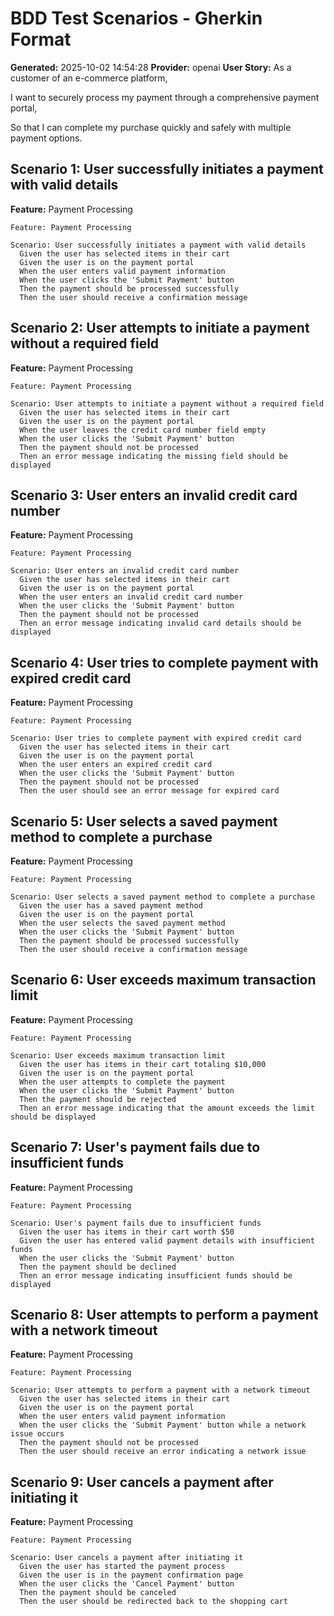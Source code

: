 # BDD Test Scenarios - Gherkin Format

**Generated:** 2025-10-02 14:54:28
**Provider:** openai
**User Story:** As a customer of an e-commerce platform,
I want to securely process my payment through a comprehensive payment portal,
So that I can complete my purchase quickly and safely with multiple payment options.

## Scenario 1: User successfully initiates a payment with valid details

**Feature:** Payment Processing

```gherkin
Feature: Payment Processing

Scenario: User successfully initiates a payment with valid details
  Given the user has selected items in their cart
  Given the user is on the payment portal
  When the user enters valid payment information
  When the user clicks the 'Submit Payment' button
  Then the payment should be processed successfully
  Then the user should receive a confirmation message
```

## Scenario 2: User attempts to initiate a payment without a required field

**Feature:** Payment Processing

```gherkin
Feature: Payment Processing

Scenario: User attempts to initiate a payment without a required field
  Given the user has selected items in their cart
  Given the user is on the payment portal
  When the user leaves the credit card number field empty
  When the user clicks the 'Submit Payment' button
  Then the payment should not be processed
  Then an error message indicating the missing field should be displayed
```

## Scenario 3: User enters an invalid credit card number

**Feature:** Payment Processing

```gherkin
Feature: Payment Processing

Scenario: User enters an invalid credit card number
  Given the user has selected items in their cart
  Given the user is on the payment portal
  When the user enters an invalid credit card number
  When the user clicks the 'Submit Payment' button
  Then the payment should not be processed
  Then an error message indicating invalid card details should be displayed
```

## Scenario 4: User tries to complete payment with expired credit card

**Feature:** Payment Processing

```gherkin
Feature: Payment Processing

Scenario: User tries to complete payment with expired credit card
  Given the user has selected items in their cart
  Given the user is on the payment portal
  When the user enters an expired credit card
  When the user clicks the 'Submit Payment' button
  Then the payment should not be processed
  Then the user should see an error message for expired card
```

## Scenario 5: User selects a saved payment method to complete a purchase

**Feature:** Payment Processing

```gherkin
Feature: Payment Processing

Scenario: User selects a saved payment method to complete a purchase
  Given the user has a saved payment method
  Given the user is on the payment portal
  When the user selects the saved payment method
  When the user clicks the 'Submit Payment' button
  Then the payment should be processed successfully
  Then the user should receive a confirmation message
```

## Scenario 6: User exceeds maximum transaction limit

**Feature:** Payment Processing

```gherkin
Feature: Payment Processing

Scenario: User exceeds maximum transaction limit
  Given the user has items in their cart totaling $10,000
  Given the user is on the payment portal
  When the user attempts to complete the payment
  When the user clicks the 'Submit Payment' button
  Then the payment should be rejected
  Then an error message indicating that the amount exceeds the limit should be displayed
```

## Scenario 7: User's payment fails due to insufficient funds

**Feature:** Payment Processing

```gherkin
Feature: Payment Processing

Scenario: User's payment fails due to insufficient funds
  Given the user has items in their cart worth $50
  Given the user has entered valid payment details with insufficient funds
  When the user clicks the 'Submit Payment' button
  Then the payment should be declined
  Then an error message indicating insufficient funds should be displayed
```

## Scenario 8: User attempts to perform a payment with a network timeout

**Feature:** Payment Processing

```gherkin
Feature: Payment Processing

Scenario: User attempts to perform a payment with a network timeout
  Given the user has selected items in their cart
  Given the user is on the payment portal
  When the user enters valid payment information
  When the user clicks the 'Submit Payment' button while a network issue occurs
  Then the payment should not be processed
  Then the user should receive an error indicating a network issue
```

## Scenario 9: User cancels a payment after initiating it

**Feature:** Payment Processing

```gherkin
Feature: Payment Processing

Scenario: User cancels a payment after initiating it
  Given the user has started the payment process
  Given the user is in the payment confirmation page
  When the user clicks the 'Cancel Payment' button
  Then the payment should be canceled
  Then the user should be redirected back to the shopping cart
```

